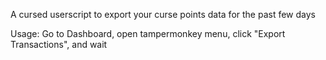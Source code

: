 A cursed userscript to export your curse points data for the past few days

Usage: Go to Dashboard, open tampermonkey menu, click "Export Transactions", and wait
